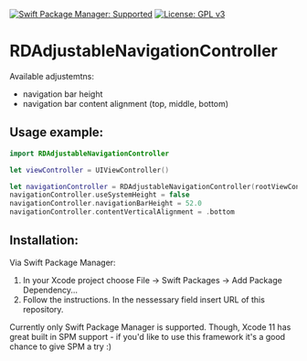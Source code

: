 [![Swift Package Manager: Supported](https://img.shields.io/badge/Swift%20Package%20Manager-Supported-success)]()
[![License: GPL v3](https://img.shields.io/badge/License-GPLv3-blue.svg)](https://www.gnu.org/licenses/gpl-3.0)

# RDAdjustableNavigationController

Available adjustemtns:
- navigation bar height
- navigation bar content alignment (top, middle, bottom)

## Usage example:

```swift
import RDAdjustableNavigationController

let viewController = UIViewController()

let navigationController = RDAdjustableNavigationController(rootViewController: viewController)
navigationController.useSystemHeight = false
navigationController.navigationBarHeight = 52.0
navigationController.contentVerticalAlignment = .bottom
```

## Installation:

Via Swift Package Manager:
1. In your Xcode project choose File -> Swift Packages -> Add Package Dependency...
2. Follow the instructions. In the nessessary field insert URL of this repository.

Currently only Swift Package Manager is supported. 
Though, Xcode 11 has great built in SPM support - if you'd like to use this framework it's a good chance to give SPM a try :)
